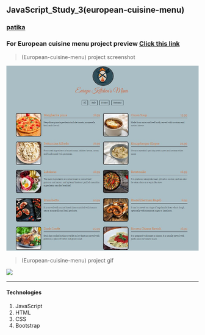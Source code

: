 ## JavaScript_Study_3(european-cuisine-menu)
### [patika](https://academy.patika.dev/tr/profile)
### For European cuisine menu project preview [Click  this link](https://kaderergin.github.io/JavaScript/Javascript_Study_3/) 

> (European-cuisine-menu) project screenshot


<img src="img/menu.jpg">

> (European-cuisine-menu) project gif

<img src="img/european_menu.gif" >
<hr>

#### Technologies
1. JavaScript
1. HTML
1. CSS
1. Bootstrap
